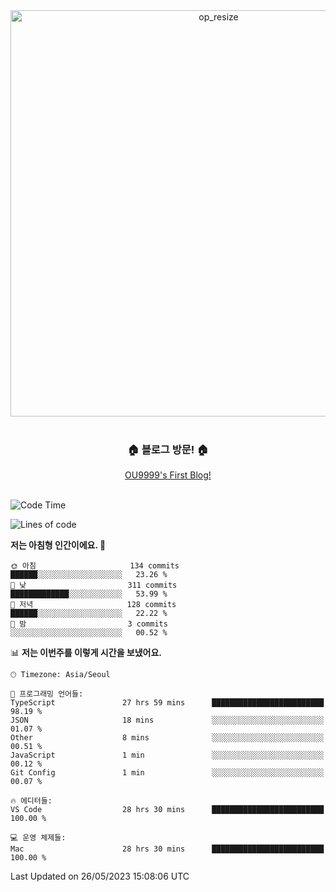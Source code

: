 
<div align=center>
	<img width="650" alt="op_resize" src="https://user-images.githubusercontent.com/113419018/231088010-e65212ff-48c4-480d-bf25-7427638b6e93.png">
</div>
<br>
<div align=center>
	<h3>🏠 블로그 방문! 🏠</h3>
	<a href="https://ou9999-next-js-blog.vercel.app/">OU9999's First Blog!</a>
</div>

<br>

<!--START_SECTION:waka-->
![Code Time](http://img.shields.io/badge/Code%20Time-462%20hrs%2012%20mins-blue)

![Lines of code](https://img.shields.io/badge/%EC%A0%80%EB%8A%94%20%EC%97%AC%ED%83%9C%EA%B9%8C%EC%A7%80%20-1.8%20million%20%EC%A4%84%EC%9D%98%20%EC%BD%94%EB%93%9C%EB%A5%BC%20%EC%9E%91%EC%84%B1%ED%96%88%EC%96%B4%EC%9A%94.-blue)

**저는 아침형 인간이에요. 🐤** 

```text
🌞 아침                     134 commits         ██████░░░░░░░░░░░░░░░░░░░   23.26 % 
🌆 낮　                     311 commits         █████████████░░░░░░░░░░░░   53.99 % 
🌃 저녁                     128 commits         ██████░░░░░░░░░░░░░░░░░░░   22.22 % 
🌙 밤　                     3 commits           ░░░░░░░░░░░░░░░░░░░░░░░░░   00.52 % 
```


📊 **저는 이번주를 이렇게 시간을 보냈어요.** 

```text
🕑︎ Timezone: Asia/Seoul

💬 프로그래밍 언어들: 
TypeScript               27 hrs 59 mins      █████████████████████████   98.19 % 
JSON                     18 mins             ░░░░░░░░░░░░░░░░░░░░░░░░░   01.07 % 
Other                    8 mins              ░░░░░░░░░░░░░░░░░░░░░░░░░   00.51 % 
JavaScript               1 min               ░░░░░░░░░░░░░░░░░░░░░░░░░   00.12 % 
Git Config               1 min               ░░░░░░░░░░░░░░░░░░░░░░░░░   00.07 % 

🔥 에디터들: 
VS Code                  28 hrs 30 mins      █████████████████████████   100.00 % 

💻 운영 체제들: 
Mac                      28 hrs 30 mins      █████████████████████████   100.00 % 
```


 Last Updated on 26/05/2023 15:08:06 UTC
<!--END_SECTION:waka-->
